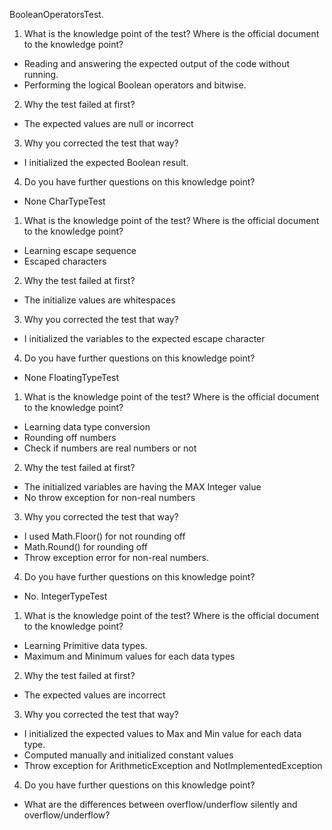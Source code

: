 BooleanOperatorsTest.
1. What is the knowledge point of the test? Where is the official document to the knowledge point?
* Reading and answering the expected output of the code without running.
* Performing the logical Boolean operators and bitwise. 
2. Why the test failed at first?
* The expected values are null or incorrect
3. Why you corrected the test that way?
* I initialized the expected Boolean result.
4. Do you have further questions on this knowledge point?
* None
CharTypeTest
1. What is the knowledge point of the test? Where is the official document to the knowledge point?
* Learning escape sequence
* Escaped characters 
2. Why the test failed at first?
* The initialize values are whitespaces
3. Why you corrected the test that way?
* I initialized the variables to the expected escape character
4. Do you have further questions on this knowledge point?
* None
FloatingTypeTest
1. What is the knowledge point of the test? Where is the official document to the knowledge point?
* Learning data type conversion
* Rounding off numbers
* Check if numbers are real numbers or not
2. Why the test failed at first?
* The initialized variables are having the MAX Integer value
* No throw exception for non-real numbers
3. Why you corrected the test that way?
* I used Math.Floor() for not rounding off
* Math.Round() for rounding off
* Throw exception error for non-real numbers.
4. Do you have further questions on this knowledge point?
* No.
IntegerTypeTest
1. What is the knowledge point of the test? Where is the official document to the knowledge point?
* Learning Primitive data types.
* Maximum and Minimum values for each data types
2. Why the test failed at first?
* The expected values are incorrect
3. Why you corrected the test that way?
* I initialized the expected values to Max and Min value for each data type.
* Computed manually and initialized constant values
* Throw exception for ArithmeticException and NotImplementedException
4. Do you have further questions on this knowledge point?
* What are the differences between overflow/underflow silently and overflow/underflow?

